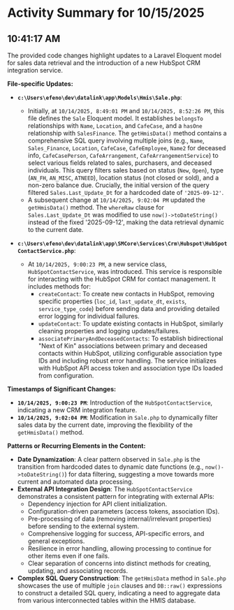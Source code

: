 # Activity Summary for 10/15/2025

## 10:41:17 AM
The provided code changes highlight updates to a Laravel Eloquent model for sales data retrieval and the introduction of a new HubSpot CRM integration service.

**File-specific Updates:**

*   **`c:\Users\efeno\dev\datalink\app\Models\Hmis\Sale.php`**:
    *   Initially, at `10/14/2025, 8:49:01 PM` and `10/14/2025, 8:52:26 PM`, this file defines the `Sale` Eloquent model. It establishes `belongsTo` relationships with `Name`, `Location`, and `CafeCase`, and a `hasOne` relationship with `SalesFinance`. The `getHmisData()` method contains a comprehensive SQL query involving multiple joins (e.g., `Name`, `Sales_Finance`, `Location`, `CafeCase`, `CafeEmployee`, `Name2` for deceased info, `CafeCasePerson`, `CafeArrangement`, `CafeArrangementService`) to select various fields related to sales, purchasers, and deceased individuals. This query filters sales based on status (`New`, `Open`), type (`AN_FH`, `AN_MISC`, `ATNEED`), location status (not closed or sold), and a non-zero balance due. Crucially, the initial version of the query filtered `Sales.Last_Update_Dt` for a hardcoded date of `'2025-09-12'`.
    *   A subsequent change at `10/14/2025, 9:02:04 PM` updated the `getHmisData()` method. The `whereRaw` clause for `Sales.Last_Update_Dt` was modified to use `now()->toDateString()` instead of the fixed '2025-09-12', making the data retrieval dynamic to the current date.

*   **`c:\Users\efeno\dev\datalink\app\SMCore\Services\Crm\Hubspot\HubSpotContactService.php`**:
    *   At `10/14/2025, 9:00:23 PM`, a new service class, `HubSpotContactService`, was introduced. This service is responsible for interacting with the HubSpot CRM for contact management. It includes methods for:
        *   `createContact`: To create new contacts in HubSpot, removing specific properties (`loc_id`, `last_update_dt`, `exists`, `service_type_code`) before sending data and providing detailed error logging for individual failures.
        *   `updateContact`: To update existing contacts in HubSpot, similarly cleaning properties and logging updates/failures.
        *   `associatePrimaryAndDeceasedContacts`: To establish bidirectional "Next of Kin" associations between primary and deceased contacts within HubSpot, utilizing configurable association type IDs and including robust error handling. The service initializes with HubSpot API access token and association type IDs loaded from configuration.

**Timestamps of Significant Changes:**

*   **`10/14/2025, 9:00:23 PM`**: Introduction of the `HubSpotContactService`, indicating a new CRM integration feature.
*   **`10/14/2025, 9:02:04 PM`**: Modification in `Sale.php` to dynamically filter sales data by the current date, improving the flexibility of the `getHmisData()` method.

**Patterns or Recurring Elements in the Content:**

*   **Date Dynamization**: A clear pattern observed in `Sale.php` is the transition from hardcoded dates to dynamic date functions (e.g., `now()->toDateString()`) for data filtering, suggesting a move towards more current and automated data processing.
*   **External API Integration Design**: The `HubSpotContactService` demonstrates a consistent pattern for integrating with external APIs:
    *   Dependency injection for API client initialization.
    *   Configuration-driven parameters (access tokens, association IDs).
    *   Pre-processing of data (removing internal/irrelevant properties) before sending to the external system.
    *   Comprehensive logging for success, API-specific errors, and general exceptions.
    *   Resilience in error handling, allowing processing to continue for other items even if one fails.
    *   Clear separation of concerns into distinct methods for creating, updating, and associating records.
*   **Complex SQL Query Construction**: The `getHmisData` method in `Sale.php` showcases the use of multiple `join` clauses and `DB::raw()` expressions to construct a detailed SQL query, indicating a need to aggregate data from various interconnected tables within the HMIS database.